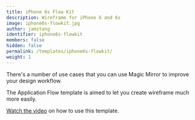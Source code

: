 ```yaml
---
title: iPhone 6s Flow Kit
description: Wireframe for iPhone 6 and 6s
image: iphone6s-flowkit.jpg
author: jamztang
identifier: iphone6s-flowkit
members: false
hidden: false
permalink: /templates/iphone6s-flowkit/
weight: 1
---
```


There's a number of use cases that you can use Magic Mirror to improve your design workflow. 

The Application Flow template is aimed to let you create wireframe much more easily.

[Watch the video](/videos/create-application-flow-using-magic-mirror-in-sketch/) on how to use this template.
